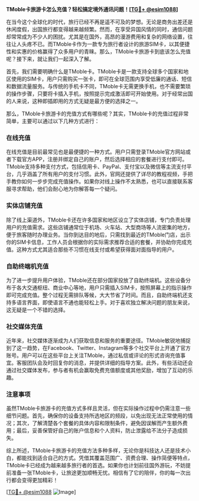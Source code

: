 **TMoble卡旅游卡怎么充值？轻松搞定境外通讯问题！[[TG💪+ @esim1088](https://t.me/s/esim1088)]**

在当今这个全球化的时代，旅行已经不再是遥不可及的梦想。无论是商务出差还是休闲度假，出国旅行都变得越来越频繁。然而，在享受异国风情的同时，通信问题却常常成为不少人的困扰。尤其是在国外，高昂的漫游费用和复杂的网络设置，往往让人头疼不已。而TMoble卡作为一款专为旅行者设计的旅游SIM卡，以其便捷性和实惠的价格赢得了众多用户的青睐。那么，TMoble卡旅游卡到底该怎么充值呢？接下来，就让我们一起深入了解。

首先，我们需要明确什么是TMoble卡。TMoble卡是一款支持全球多个国家和地区使用的SIM卡，用户只需购买一张卡，即可在全球范围内享受低廉的通话、短信和数据流量服务。与传统的手机卡不同，TMoble卡无需更换手机，也不需要繁琐的操作步骤，只要将卡插入手机，按照提示完成激活即可开始使用。对于经常出国的人来说，这种即插即用的方式无疑是最方便的选择之一。

那么，TMoble卡旅游卡的充值方式有哪些呢？其实，TMoble卡的充值过程非常简单，主要可以通过以下几种方式进行：

### 在线充值
在线充值是目前最常见也是最便捷的一种方式。用户只需登录TMoble官方网站或者下载官方APP，注册并绑定自己的账户，然后选择相应的套餐进行支付即可。TMoble支持多种支付方式，包括信用卡、PayPal、支付宝以及微信等主流支付平台，几乎涵盖了所有用户的支付习惯。此外，官网还提供了详尽的教程视频，手把手教你如何一步步完成充值操作。如果你对线上操作不太熟悉，也可以直接联系客服寻求帮助，他们会耐心地为你解答每一个疑问。

### 实体店铺充值
除了线上渠道外，TMoble卡还在许多国家和地区设立了实体店铺，专门负责处理用户的充值需求。这些店铺通常位于机场、火车站、大型商场等人流密集的地方，便于旅客随时办理业务。当你到达目的地后，只需找到最近的TMoble门店，出示你的SIM卡信息，工作人员会根据你的实际需求推荐合适的套餐，并协助你完成充值。这种方式尤其适合那些不习惯在线支付或希望获得面对面指导的用户。

### 自助终端机充值
为了进一步提升用户体验，TMoble还在部分国家投放了自助终端机。这些设备分布于各大交通枢纽、商业中心等地，用户只需插入SIM卡，按照屏幕上的指示操作即可完成充值。整个过程无需排队等候，大大节省了时间。而且，自助终端机还支持多语言界面，即使语言不通也能轻松上手。对于喜欢独立解决问题的朋友来说，这无疑是一个不错的选择。

### 社交媒体充值
近年来，社交媒体逐渐成为人们获取信息和服务的重要途径。TMoble敏锐地捕捉到了这一趋势，在Facebook、Twitter、Instagram等多个社交平台上开通了官方账号。用户可以在这些平台上关注TMoble，通过私信或评论的形式咨询充值事宜。客服团队会及时回复你的消息，并提供详细的指导方案。此外，有些活动还会通过社交媒体发布，参与者有机会赢取免费充值额度或其他奖励，增加了互动的乐趣。

### 注意事项
虽然TMoble卡旅游卡的充值方式多样且灵活，但在实际操作过程中仍需注意一些细节问题。首先，确保你的设备支持所选地区的频段，以免出现无法正常使用的情况；其次，了解清楚各个套餐的具体内容和限制条件，避免因误解而产生额外费用；最后，妥善保管好自己的账户信息和个人资料，防止泄露给不法分子造成损失。

综上所述，TMoble卡旅游卡的充值方法多种多样，无论你是科技达人还是技术小白，都能找到适合自己的方式。凭借其覆盖范围广、资费合理、操作简便等特点，TMoble卡已经成为越来越多旅行者的首选。如果你也计划前往国外游玩，不妨提前准备一张TMoble卡，让旅途更加顺畅无忧。相信有了它的陪伴，你的每一次出行都会变得更加精彩！

[[TG💪+ @esim1088](https://t.me/s/esim1088) ![Image](https://i.postimg.cc/4NQfJmqS/Snipaste-2025-05-13-00-14-12.png)]